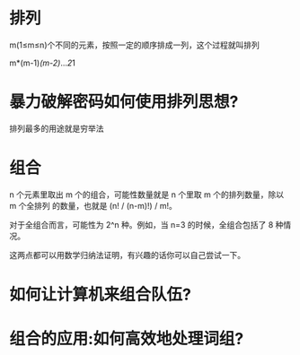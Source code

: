 
# 排列

m(1≤m≤n)个不同的元素，按照一定的顺序排成一列，这个过程就叫排列

m*(m-1)*(m-2)*...*2*1

# 暴力破解密码如何使用排列思想?

排列最多的用途就是穷举法




# 组合

n 个元素里取出 m 个的组合，可能性数量就是 n 个里取 m 个的排列数量，除以 m 个全排列 的数量，也就是 (n! / (n-m)!) / m!。

对于全组合而言，可能性为 2^n 种。例如，当 n=3 的时候，全组合包括了 8 种情况。 

这两点都可以用数学归纳法证明，有兴趣的话你可以自己尝试一下。


# 如何让计算机来组合队伍?

# 组合的应用:如何高效地处理词组?